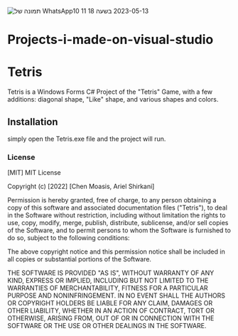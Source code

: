 ![תמונה של WhatsApp‏ 2023-05-13 בשעה 18 11 10](https://github.com/Henosit/Tetris/assets/104066064/e70a07f4-d514-40b9-859b-46bf63526f02)

# Projects-i-made-on-visual-studio
# Tetris
Tetris is a Windows Forms C# Project of the "Tetris" Game, with a few additions: diagonal shape, "Like" shape, and various shapes and colors.

## Installation

simply open the Tetris.exe file and the project will run.

### License

[MIT]
MIT License

Copyright (c) [2022] [Chen Moasis, Ariel Shirkani]

Permission is hereby granted, free of charge, to any person obtaining a copy
of this software and associated documentation files ("Tetris"), to deal
in the Software without restriction, including without limitation the rights
to use, copy, modify, merge, publish, distribute, sublicense, and/or sell
copies of the Software, and to permit persons to whom the Software is
furnished to do so, subject to the following conditions:

The above copyright notice and this permission notice shall be included in all
copies or substantial portions of the Software.

THE SOFTWARE IS PROVIDED "AS IS", WITHOUT WARRANTY OF ANY KIND, EXPRESS OR
IMPLIED, INCLUDING BUT NOT LIMITED TO THE WARRANTIES OF MERCHANTABILITY,
FITNESS FOR A PARTICULAR PURPOSE AND NONINFRINGEMENT. IN NO EVENT SHALL THE
AUTHORS OR COPYRIGHT HOLDERS BE LIABLE FOR ANY CLAIM, DAMAGES OR OTHER
LIABILITY, WHETHER IN AN ACTION OF CONTRACT, TORT OR OTHERWISE, ARISING FROM,
OUT OF OR IN CONNECTION WITH THE SOFTWARE OR THE USE OR OTHER DEALINGS IN THE
SOFTWARE.


